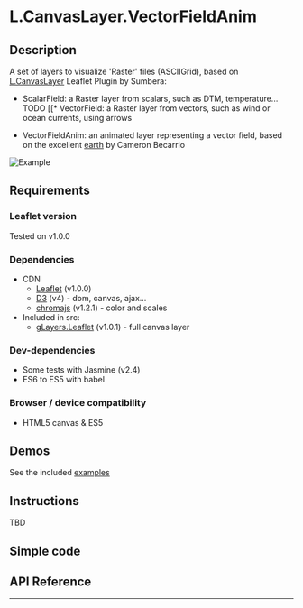 # L.CanvasLayer.VectorFieldAnim

## Description
A set of layers to visualize 'Raster' files (ASCIIGrid), based on [L.CanvasLayer](https://github.com/Sumbera/gLayers.Leaflet) Leaflet Plugin by Sumbera:

* ScalarField: a Raster layer from scalars, such as DTM, temperature...
TODO [[* VectorField: a Raster layer from vectors, such as wind or ocean currents, using arrows

* VectorFieldAnim: an animated layer representing a vector field, based on the excellent [earth](https://github.com/cambecc/earth) by Cameron Becarrio 

![Example](https://url-to-image.gif "Example")


## Requirements
### Leaflet version
Tested on v1.0.0

### Dependencies
- CDN
    * [Leaflet](https://github.com/Leaflet/Leaflet) (v1.0.0)
    * [D3](https://github.com/d3/d3) (v4) - dom, canvas, ajax...
    * [chromajs](https://github.com/gka/chroma.js) (v1.2.1) - color and scales
- Included in src: 
    * [gLayers.Leaflet](https://github.com/Sumbera/gLayers.Leaflet) (v1.0.1) - full canvas layer
    
### Dev-dependencies
- Some tests with Jasmine (v2.4)
- ES6 to ES5 with babel

### Browser / device compatibility
- HTML5 canvas & ES5

## Demos
See the included [examples](https://xxx.github.com)


## Instructions
TBD


## Simple code


## API Reference

* * * 



